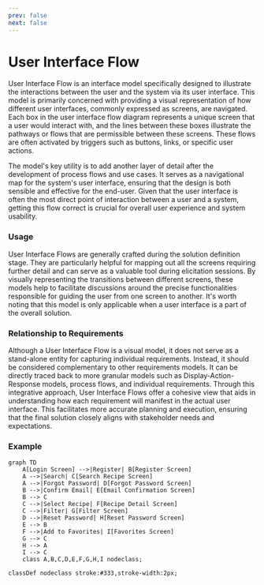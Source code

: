 ```yaml
---
prev: false
next: false
---
```


# User Interface Flow

User Interface Flow is an interface model specifically designed to illustrate the interactions between the user and the system via its user interface. This model is primarily concerned with providing a visual representation of how different user interfaces, commonly expressed as screens, are navigated. Each box in the user interface flow diagram represents a unique screen that a user would interact with, and the lines between these boxes illustrate the pathways or flows that are permissible between these screens. These flows are often activated by triggers such as buttons, links, or specific user actions.

The model's key utility is to add another layer of detail after the development of process flows and use cases. It serves as a navigational map for the system's user interface, ensuring that the design is both sensible and effective for the end-user. Given that the user interface is often the most direct point of interaction between a user and a system, getting this flow correct is crucial for overall user experience and system usability.

### Usage

User Interface Flows are generally crafted during the solution definition stage. They are particularly helpful for mapping out all the screens requiring further detail and can serve as a valuable tool during elicitation sessions. By visually representing the transitions between different screens, these models help to facilitate discussions around the precise functionalities responsible for guiding the user from one screen to another. It's worth noting that this model is only applicable when a user interface is a part of the overall solution.

### Relationship to Requirements

Although a User Interface Flow is a visual model, it does not serve as a stand-alone entity for capturing individual requirements. Instead, it should be considered complementary to other requirements models. It can be directly traced back to more granular models such as Display-Action-Response models, process flows, and individual requirements. Through this integrative approach, User Interface Flows offer a cohesive view that aids in understanding how each requirement will manifest in the actual user interface. This facilitates more accurate planning and execution, ensuring that the final solution closely aligns with stakeholder needs and expectations.

### Example

```mermaid
graph TD
    A[Login Screen] -->|Register| B[Register Screen]
    A -->|Search| C[Search Recipe Screen]
    A -->|Forgot Password| D[Forgot Password Screen]
    B -->|Confirm Email| E[Email Confirmation Screen]
    B --> C
    C -->|Select Recipe| F[Recipe Detail Screen]
    C -->|Filter| G[Filter Screen]
    D -->|Reset Password| H[Reset Password Screen]
    E --> B
    F -->|Add to Favorites| I[Favorites Screen]
    G --> C
    H --> A
    I --> C
    class A,B,C,D,E,F,G,H,I nodeclass;

classDef nodeclass stroke:#333,stroke-width:2px;
```
